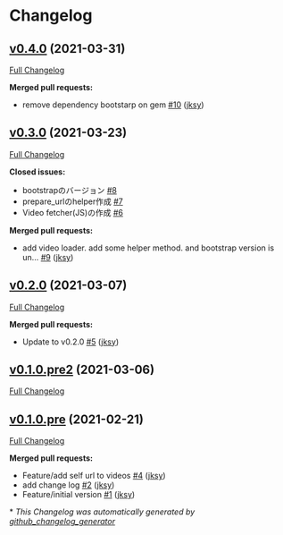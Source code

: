 # Changelog

## [v0.4.0](https://github.com/jksy/resizing-rails/tree/v0.4.0) (2021-03-31)

[Full Changelog](https://github.com/jksy/resizing-rails/compare/v0.3.0...v0.4.0)

**Merged pull requests:**

- remove dependency bootstarp on gem [\#10](https://github.com/jksy/resizing-rails/pull/10) ([jksy](https://github.com/jksy))

## [v0.3.0](https://github.com/jksy/resizing-rails/tree/v0.3.0) (2021-03-23)

[Full Changelog](https://github.com/jksy/resizing-rails/compare/v0.2.0...v0.3.0)

**Closed issues:**

- bootstrapのバージョン [\#8](https://github.com/jksy/resizing-rails/issues/8)
- prepare\_urlのhelper作成 [\#7](https://github.com/jksy/resizing-rails/issues/7)
- Video fetcher\(JS\)の作成 [\#6](https://github.com/jksy/resizing-rails/issues/6)

**Merged pull requests:**

- add video loader. add some helper method. and bootstrap version is un… [\#9](https://github.com/jksy/resizing-rails/pull/9) ([jksy](https://github.com/jksy))

## [v0.2.0](https://github.com/jksy/resizing-rails/tree/v0.2.0) (2021-03-07)

[Full Changelog](https://github.com/jksy/resizing-rails/compare/v0.1.0.pre2...v0.2.0)

**Merged pull requests:**

- Update to v0.2.0 [\#5](https://github.com/jksy/resizing-rails/pull/5) ([jksy](https://github.com/jksy))

## [v0.1.0.pre2](https://github.com/jksy/resizing-rails/tree/v0.1.0.pre2) (2021-03-06)

[Full Changelog](https://github.com/jksy/resizing-rails/compare/v0.1.0.pre...v0.1.0.pre2)

## [v0.1.0.pre](https://github.com/jksy/resizing-rails/tree/v0.1.0.pre) (2021-02-21)

[Full Changelog](https://github.com/jksy/resizing-rails/compare/19207cb28d7d23bfe3c5724aae17e0e2abca67a4...v0.1.0.pre)

**Merged pull requests:**

- Feature/add self url to videos [\#4](https://github.com/jksy/resizing-rails/pull/4) ([jksy](https://github.com/jksy))
- add change log [\#2](https://github.com/jksy/resizing-rails/pull/2) ([jksy](https://github.com/jksy))
- Feature/initial version [\#1](https://github.com/jksy/resizing-rails/pull/1) ([jksy](https://github.com/jksy))



\* *This Changelog was automatically generated by [github_changelog_generator](https://github.com/github-changelog-generator/github-changelog-generator)*
